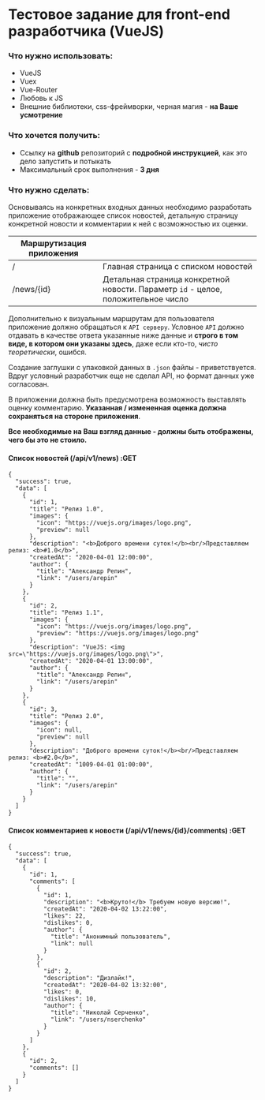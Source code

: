 # Тестовое задание для front-end разработчика (VueJS)
### Что нужно использовать:
- VueJS
- Vuex
- Vue-Router
- Любовь к JS
- Внешние библиотеки, css-фреймворки, черная магия - **на Ваше усмотрение**

### Что хочется получить:

- Ссылку на **github** репозиторий с **подробной инструкцией**, как это дело запустить и потыкать
- Максимальный срок выполнения - **3 дня**

### Что нужно сделать:
Основываясь на конкретных входных данных необходимо разработать приложение отображающее список новостей, детальную страницу конкретной новости и комментарии к ней с возможностью их оценки.

| Маршрутизация приложения ||
| ------------- | ------------- |
| / | Главная страница с списком новостей |
| /news/{id} | Детальная страница конкретной новости. Параметр `id` - целое, положительное число |

Дополнительно к визуальным маршрутам для пользователя приложение должно обращаться к `API серверу`. 
Условное `API` должно отдавать в качестве ответа указанные ниже данные и **строго в том виде, в котором они указаны здесь**, даже если кто-то, *чисто теоретически*, ошибся. 

Создание заглушки с упаковкой данных в `.json` файлы - приветствуется. Вдруг условный разработчик еще не сделал API, но формат данных уже согласован.

В приложении должна быть предусмотрена возможность выставлять оценку комментарию. **Указанная / измененная оценка должна сохраняться на стороне приложения**.

**Все необходимые на Ваш взгляд данные - должны быть отображены, чего бы это не стоило.**

#### Список новостей (/api/v1/news) :GET
```
{
  "success": true,
  "data": [
    {
      "id": 1,
      "title": "Релиз 1.0",
      "images": {
        "icon": "https://vuejs.org/images/logo.png",
        "preview": null
      },
      "description": "<b>Доброго времени суток!</b><br/>Представляем релиз: <b>#1.0</b>",
      "createdAt": "2020-04-01 12:00:00",
      "author": {
        "title": "Александр Репин",
        "link": "/users/arepin"
      }
    },
    {
      "id": 2,
      "title": "Релиз 1.1",
      "images": {
        "icon": "https://vuejs.org/images/logo.png",
        "preview": "https://vuejs.org/images/logo.png"
      },
      "description": "VueJS: <img src=\"https://vuejs.org/images/logo.png\">",
      "createdAt": "2020-04-01 13:00:00",
      "author": {
        "title": "Александр Репин",
        "link": "/users/arepin"
      }
    },
    {
      "id": 3,
      "title": "Релиз 2.0",
      "images": {
        "icon": null,
        "preview": null
      },
      "description": "Доброго времени суток!</b><br/>Представляем релиз: <b>#2.0</b>",
      "createdAt": "1009-04-01 01:00:00",
      "author": {
        "title": "",
        "link": "/users/arepin"
      }
    }
  ]
}
```

#### Список комментариев к новости (/api/v1/news/{id}/comments) :GET
```
{
  "success": true,
  "data": [
    {
      "id": 1,
      "comments": [
        {
          "id": 1,
          "description": "<b>Круто!</b> Требуем новую версию!",
          "createdAt": "2020-04-02 13:22:00",
          "likes": 22,
          "dislikes": 0,
          "author": {
            "title": "Анонимный пользователь",
            "link": null
          }
        },
        {
          "id": 2,
          "description": "Дизлайк!",
          "createdAt": "2020-04-02 13:32:00",
          "likes": 0,
          "dislikes": 10,
          "author": {
            "title": "Николай Серченко",
            "link": "/users/nserchenko"
          }
        }
      ]
    },
    {
      "id": 2,
      "comments": []
    }
  ]
}
```
